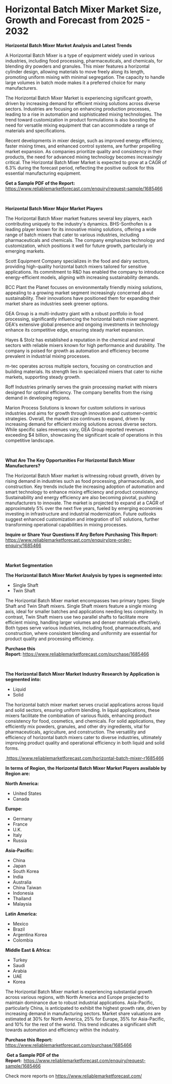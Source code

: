 <p><h1>Horizontal Batch Mixer Market Size, Growth and Forecast from 2025 - 2032</h1></p><p><strong>Horizontal Batch Mixer Market Analysis and Latest Trends</strong></p>
<p><p>A Horizontal Batch Mixer is a type of equipment widely used in various industries, including food processing, pharmaceuticals, and chemicals, for blending dry powders and granules. This mixer features a horizontal cylinder design, allowing materials to move freely along its length, promoting uniform mixing with minimal segregation. The capacity to handle large volumes in batch mode makes it a preferred choice for many manufacturers.</p><p>The Horizontal Batch Mixer Market is experiencing significant growth, driven by increasing demand for efficient mixing solutions across diverse sectors. Industries are focusing on enhancing production processes, leading to a rise in automation and sophisticated mixing technologies. The trend toward customization in product formulations is also boosting the need for versatile mixing equipment that can accommodate a range of materials and specifications.</p><p>Recent developments in mixer design, such as improved energy efficiency, faster mixing times, and enhanced control systems, are further propelling market expansion. As companies prioritize quality and consistency in their products, the need for advanced mixing technology becomes increasingly critical. The Horizontal Batch Mixer Market is expected to grow at a CAGR of 6.3% during the forecast period, reflecting the positive outlook for this essential manufacturing equipment.</p></p>
<p><strong>Get a Sample PDF of the Report:&nbsp;</strong> <a href="https://www.reliablemarketforecast.com/enquiry/request-sample/1685466?utm_campaign=3089&utm_medium=2&utm_source=Github&utm_content=ia&utm_term=11042025&utm_id=horizontal-batch-mixer">https://www.reliablemarketforecast.com/enquiry/request-sample/1685466</a></p>
<p>&nbsp;</p>
<p><strong>Horizontal Batch Mixer Major Market Players</strong></p>
<p><p>The Horizontal Batch Mixer market features several key players, each contributing uniquely to the industry's dynamics. BHS-Sonthofen is a leading player known for its innovative mixing solutions, offering a wide range of batch mixers that cater to various industries, including pharmaceuticals and chemicals. The company emphasizes technology and customization, which positions it well for future growth, particularly in emerging markets.</p><p>Scott Equipment Company specializes in the food and dairy sectors, providing high-quality horizontal batch mixers tailored for sensitive applications. Its commitment to R&D has enabled the company to introduce energy-efficient models, aligning with increasing sustainability demands.</p><p>BCC Plant the Planet focuses on environmentally friendly mixing solutions, appealing to a growing market segment increasingly concerned about sustainability. Their innovations have positioned them for expanding their market share as industries seek greener options.</p><p>GEA Group is a multi-industry giant with a robust portfolio in food processing, significantly influencing the horizontal batch mixer segment. GEA's extensive global presence and ongoing investments in technology enhance its competitive edge, ensuring steady market expansion.</p><p>Hayes & Stolz has established a reputation in the chemical and mineral sectors with reliable mixers known for high performance and durability. The company is poised for growth as automation and efficiency become prevalent in industrial mixing processes.</p><p>m-tec operates across multiple sectors, focusing on construction and building materials. Its strength lies in specialized mixers that cater to niche markets, supporting steady growth.</p><p>Roff Industries primarily serves the grain processing market with mixers designed for optimal efficiency. The company benefits from the rising demand in developing regions.</p><p>Marion Process Solutions is known for custom solutions in various industries and aims for growth through innovation and customer-centric strategies. Overall, the market size continues to expand, driven by increasing demand for efficient mixing solutions across diverse sectors. While specific sales revenues vary, GEA Group reported revenues exceeding $4 billion, showcasing the significant scale of operations in this competitive landscape.</p></p>
<p>&nbsp;</p>
<p><strong>What Are The Key Opportunities For Horizontal Batch Mixer Manufacturers?</strong></p>
<p><p>The Horizontal Batch Mixer market is witnessing robust growth, driven by rising demand in industries such as food processing, pharmaceuticals, and construction. Key trends include the increasing adoption of automation and smart technology to enhance mixing efficiency and product consistency. Sustainability and energy efficiency are also becoming pivotal, pushing manufacturers to innovate. The market is projected to expand at a CAGR of approximately 5% over the next five years, fueled by emerging economies investing in infrastructure and industrial modernization. Future outlooks suggest enhanced customization and integration of IoT solutions, further transforming operational capabilities in mixing processes.</p></p>
<p><strong>Inquire or Share Your Questions If Any Before Purchasing This Report:</strong> <a href="https://www.reliablemarketforecast.com/enquiry/pre-order-enquiry/1685466?utm_campaign=3089&utm_medium=2&utm_source=Github&utm_content=ia&utm_term=11042025&utm_id=horizontal-batch-mixer">https://www.reliablemarketforecast.com/enquiry/pre-order-enquiry/1685466</a></p>
<p>&nbsp;</p>
<p><strong>Market Segmentation</strong></p>
<p><strong>The Horizontal Batch Mixer Market Analysis by types is segmented into:</strong></p>
<p><ul><li>Single Shaft</li><li>Twin Shaft</li></ul></p>
<p><p>The Horizontal Batch Mixer market encompasses two primary types: Single Shaft and Twin Shaft mixers. Single Shaft mixers feature a single mixing axis, ideal for smaller batches and applications needing less complexity. In contrast, Twin Shaft mixers use two parallel shafts to facilitate more efficient mixing, handling larger volumes and denser materials effectively. Both types serve various industries, including food, pharmaceuticals, and construction, where consistent blending and uniformity are essential for product quality and processing efficiency.</p></p>
<p><strong>Purchase this Report:&nbsp;</strong><a href="https://www.reliablemarketforecast.com/purchase/1685466?utm_campaign=3089&utm_medium=2&utm_source=Github&utm_content=ia&utm_term=11042025&utm_id=horizontal-batch-mixer">https://www.reliablemarketforecast.com/purchase/1685466</a></p>
<p>&nbsp;</p>
<p><strong>The Horizontal Batch Mixer Market Industry Research by Application is segmented into:</strong></p>
<p><ul><li>Liquid</li><li>Solid</li></ul></p>
<p><p>The horizontal batch mixer market serves crucial applications across liquid and solid sectors, ensuring uniform blending. In liquid applications, these mixers facilitate the combination of various fluids, enhancing product consistency for food, cosmetics, and chemicals. For solid applications, they efficiently mix powders, granules, and other dry ingredients, vital for pharmaceuticals, agriculture, and construction. The versatility and efficiency of horizontal batch mixers cater to diverse industries, ultimately improving product quality and operational efficiency in both liquid and solid forms.</p></p>
<p><a href="https://www.reliablemarketforecast.com/horizontal-batch-mixer-r1685466?utm_campaign=3089&utm_medium=2&utm_source=Github&utm_content=ia&utm_term=11042025&utm_id=horizontal-batch-mixer">&nbsp;https://www.reliablemarketforecast.com/horizontal-batch-mixer-r1685466</a></p>
<p><strong>In terms of Region, the Horizontal Batch Mixer Market Players available by Region are:</strong></p>
<p>
    <p> <strong> North America: </strong>
        <ul>
            <li>United States</li>
            <li>Canada</li>
        </ul>
        </p> 
    <p> <strong> Europe: </strong>
        <ul>
            <li>Germany</li>
            <li>France</li>
            <li>U.K.</li>
            <li>Italy</li>
            <li>Russia</li>
        </ul>
        </p> 
    <p> <strong> Asia-Pacific: </strong>
        <ul>
            <li>China</li>
            <li>Japan</li>
            <li>South Korea</li>
            <li>India</li>
            <li>Australia</li>
            <li>China Taiwan</li>
            <li>Indonesia</li>
            <li>Thailand</li>
            <li>Malaysia</li>
        </ul>
        </p> 
    <p> <strong> Latin America: </strong>
        <ul>
            <li>Mexico</li>
            <li>Brazil</li>
            <li>Argentina Korea</li>
            <li>Colombia</li>
        </ul>
        </p> 
    <p> <strong> Middle East & Africa: </strong>
        <ul>
            <li>Turkey</li>
            <li>Saudi</li>
            <li>Arabia</li>
            <li>UAE</li>
            <li>Korea</li>
        </ul>
    </p>
    </p>
<p><p>The Horizontal Batch Mixer market is experiencing substantial growth across various regions, with North America and Europe projected to maintain dominance due to robust industrial applications. Asia-Pacific, particularly China, is anticipated to exhibit the highest growth rate, driven by increasing demand in manufacturing sectors. Market share valuations are estimated at 30% for North America, 25% for Europe, 35% for Asia-Pacific, and 10% for the rest of the world. This trend indicates a significant shift towards automation and efficiency within the industry.</p></p>
<p><strong>Purchase this Report: </strong><a href="https://www.reliablemarketforecast.com/purchase/1685466?utm_campaign=3089&utm_medium=2&utm_source=Github&utm_content=ia&utm_term=11042025&utm_id=horizontal-batch-mixer">https://www.reliablemarketforecast.com/purchase/1685466</a></p>
<p>&nbsp;<strong>Get a Sample PDF of the Report:&nbsp;&nbsp;</strong><a href="https://www.reliablemarketforecast.com/enquiry/request-sample/1685466?utm_campaign=3089&utm_medium=2&utm_source=Github&utm_content=ia&utm_term=11042025&utm_id=horizontal-batch-mixer">https://www.reliablemarketforecast.com/enquiry/request-sample/1685466</a></p>
<p><strong></strong></p>
<p>Check more reports on <a href="https://www.reliablemarketforecast.com/?utm_campaign=3089&utm_medium=2&utm_source=Github&utm_content=ia&utm_term=11042025&utm_id=horizontal-batch-mixer">https://www.reliablemarketforecast.com/</a></p>